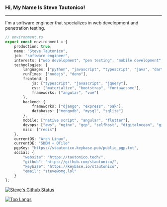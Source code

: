 ### Hi, My Name Is Steve Tautonico!
-----------
I'm a software engineer that specializes in web development and penetration testing.

```typescript
// environment.ts
export const environment = {
    production: true,
    name: "Steve Tautonico",
    job: "software engineer",
    interests: ["web development", "pen testing", "mobile development", "networking", "it", "homelabs"],
    technologies: {
        languages: ["python", "javascript", "typescript", "java", "dart", "css", "less", "html", "rust", "c++"],
        runTimes: ["nodejs", "deno"],
        frontend: {
            js: ["typescript", "javascript", "jquery"],
            css: ["materialize", "bootstrap", "fontawesome"],
            frameworks: ["angular", "vue"]
        },
        backend: {
            frameworks: ["django", "express", "oak"],
            databases: ["mongodb", "mysql", "sqlite"]
        },
        mobile: ["native script", "angular", "flutter"],
        devops: ["aws", "nginx", "gcp", "selfhost", "digitalocean", "github actions", "webpack"],
        misc: ["redis"]
    },
    currentOS: "Arch Linux",
    currentDE: "SDDM + QTile"
    pgpKey: "https://stautonico.keybase.pub/public_pgp.txt",
    social: {
        "website": "https://tautonico.tech/",
        "github": "https://github.com/stautonico/",
        "keybase": "https://keybase.io/stautonico",
        "email": "steve@omg.lol"
    }
};
```
 
[![Steve's Github Status](https://github-readme-stats.vercel.app/api?username=stautonico&show_icons=true&theme=tokyonight)](https://github.com/anuraghazra/github-readme-stats)

[![Top Langs](https://github-readme-stats.vercel.app/api/top-langs/?username=stautonico)](https://github.com/anuraghazra/github-readme-stats)
